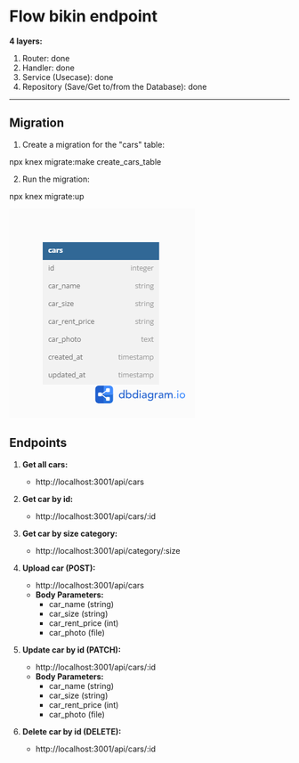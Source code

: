 # Flow bikin endpoint

**4 layers:**
1. Router: done
2. Handler: done
3. Service (Usecase): done
4. Repository (Save/Get to/from the Database): done

---

## Migration

1. Create a migration for the "cars" table:

npx knex migrate:make create_cars_table


2. Run the migration:

npx knex migrate:up



![DB](db.png)


## Endpoints

1. **Get all cars:**
   - http://localhost:3001/api/cars

2. **Get car by id:**
   - http://localhost:3001/api/cars/:id

3. **Get car by size category:**
   - http://localhost:3001/api/category/:size

4. **Upload car (POST):**
   - http://localhost:3001/api/cars
   - **Body Parameters:**
     - car_name (string)
     - car_size (string)
     - car_rent_price (int)
     - car_photo (file)

5. **Update car by id (PATCH):**
   - http://localhost:3001/api/cars/:id
   - **Body Parameters:**
     - car_name (string)
     - car_size (string)
     - car_rent_price (int)
     - car_photo (file)

6. **Delete car by id (DELETE):**
   - http://localhost:3001/api/cars/:id
